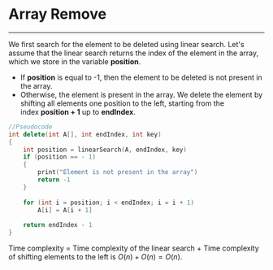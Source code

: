 # Array Remove
--- 
We first search for the element to be deleted using linear search. Let's assume that the linear search returns the index of the element in the array, which we store in the variable **position**.

- If **position** is equal to -1, then the element to be deleted is not present in the array. 
- Otherwise, the element is present in the array. We delete the element by shifting all elements one position to the left, starting from the index **position + 1** up to **endIndex**.

```cpp
//Pseudocode
int delete(int A[], int endIndex, int key)
{
    int position = linearSearch(A, endIndex, key)
    if (position == - 1)
    {
        print("Element is not present in the array")
        return -1
    }
    
    for (int i = position; i < endIndex; i = i + 1)
        A[i] = A[i + 1]
    
    return endIndex - 1
}
```

Time complexity = Time complexity of the linear search + Time complexity of shifting elements to the left is $O(n) + O(n) = O(n)$.